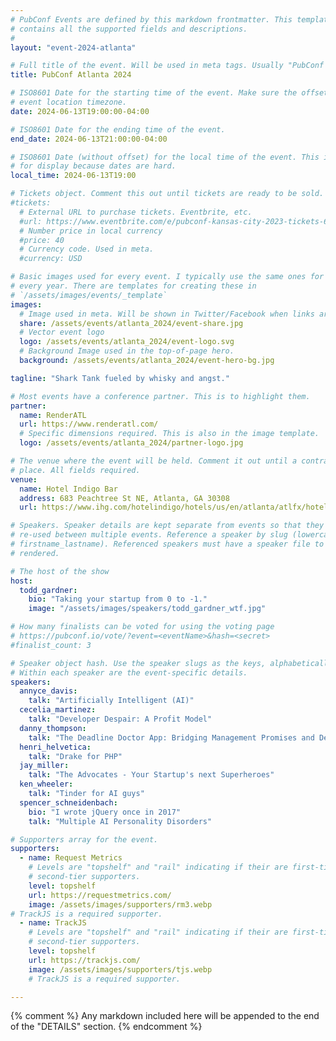 ```yaml
---
# PubConf Events are defined by this markdown frontmatter. This template
# contains all the supported fields and descriptions.
#
layout: "event-2024-atlanta"

# Full title of the event. Will be used in meta tags. Usually "PubConf City Year"
title: PubConf Atlanta 2024

# ISO8601 Date for the starting time of the event. Make sure the offset is in the
# event location timezone.
date: 2024-06-13T19:00:00-04:00

# ISO8601 Date for the ending time of the event.
end_date: 2024-06-13T21:00:00-04:00

# ISO8601 Date (without offset) for the local time of the event. This is used
# for display because dates are hard.
local_time: 2024-06-13T19:00

# Tickets object. Comment this out until tickets are ready to be sold.
#tickets:
  # External URL to purchase tickets. Eventbrite, etc.
  #url: https://www.eventbrite.com/e/pubconf-kansas-city-2023-tickets-634291331447
  # Number price in local currency
  #price: 40
  # Currency code. Used in meta.
  #currency: USD

# Basic images used for every event. I typically use the same ones for a location
# every year. There are templates for creating these in
# `/assets/images/events/_template`
images:
  # Image used in meta. Will be shown in Twitter/Facebook when links are shared.
  share: /assets/events/atlanta_2024/event-share.jpg
  # Vector event logo
  logo: /assets/events/atlanta_2024/event-logo.svg
  # Background Image used in the top-of-page hero.
  background: /assets/events/atlanta_2024/event-hero-bg.jpg

tagline: "Shark Tank fueled by whisky and angst."

# Most events have a conference partner. This is to highlight them.
partner:
  name: RenderATL
  url: https://www.renderatl.com/
  # Specific dimensions required. This is also in the image template.
  logo: /assets/events/atlanta_2024/partner-logo.jpg

# The venue where the event will be held. Comment it out until a contract is in
# place. All fields required.
venue:
  name: Hotel Indigo Bar
  address: 683 Peachtree St NE, Atlanta, GA 30308
  url: https://www.ihg.com/hotelindigo/hotels/us/en/atlanta/atlfx/hoteldetail

# Speakers. Speaker details are kept separate from events so that they can be
# re-used between multiple events. Reference a speaker by slug (lowercase,
# firstname_lastname). Referenced speakers must have a speaker file to be
# rendered.

# The host of the show
host:
  todd_gardner:
    bio: "Taking your startup from 0 to -1."
    image: "/assets/images/speakers/todd_gardner_wtf.jpg"

# How many finalists can be voted for using the voting page
# https://pubconf.io/vote/?event=<eventName>&hash=<secret>
#finalist_count: 3

# Speaker object hash. Use the speaker slugs as the keys, alphabetically listed.
# Within each speaker are the event-specific details.
speakers:
  annyce_davis:
    talk: "Artificially Intelligent (AI)"
  cecelia_martinez:
    talk: "Developer Despair: A Profit Model"
  danny_thompson:
    talk: "The Deadline Doctor App: Bridging Management Promises and Developer Realities."
  henri_helvetica:
    talk: "Drake for PHP"
  jay_miller:
    talk: "The Advocates - Your Startup's next Superheroes"
  ken_wheeler:
    talk: "Tinder for AI guys"
  spencer_schneidenbach:
    bio: "I wrote jQuery once in 2017"
    talk: "Multiple AI Personality Disorders"

# Supporters array for the event.
supporters:
  - name: Request Metrics
    # Levels are "topshelf" and "rail" indicating if their are first-tier or
    # second-tier supporters.
    level: topshelf
    url: https://requestmetrics.com/
    image: /assets/images/supporters/rm3.webp
# TrackJS is a required supporter.
  - name: TrackJS
    # Levels are "topshelf" and "rail" indicating if their are first-tier or
    # second-tier supporters.
    level: topshelf
    url: https://trackjs.com/
    image: /assets/images/supporters/tjs.webp
    # TrackJS is a required supporter.

---
```


{% comment %}
Any markdown included here will be appended to the end of the "DETAILS" section.
{% endcomment %}
